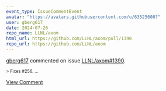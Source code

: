 ```yaml
---
event_type: IssueCommentEvent
avatar: "https://avatars.githubusercontent.com/u/63525600?"
user: gberg617
date: 2024-07-26
repo_name: LLNL/axom
html_url: https://github.com/LLNL/axom/pull/1390
repo_url: https://github.com/LLNL/axom
---
```


<a href='https://github.com/gberg617' target='_blank'>gberg617</a> commented on issue <a href='https://github.com/LLNL/axom/pull/1390' target='_blank'>LLNL/axom#1390</a>.

<small>> Fixes #256....</small>

<a href='https://github.com/LLNL/axom/pull/1390' target='_blank'>View Comment</a>
